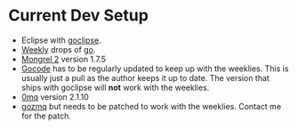 Current Dev Setup
=================

* Eclipse with [goclipse](http://code.google.com/p/goclipse/).  
* [Weekly](http://golang.org/doc/devel/weekly.html) drops of 
[go](http://golang.org).
* [Mongrel 2](https://github.com/zedshaw/mongrel2) version 1.7.5
* [Gocode](https://github.com/nsf/gocode) has to be regularly updated to keep
up with the weeklies.  This is usually just a pull as the author keeps it up
to date.  The version that ships with goclipse will **not** work with the 
weeklies.
* [0mq](http://www.zeromq.org/) version 2.1.10
* [gozmq](https://github.com/alecthomas/gozmq) but needs to be patched
to work with the weeklies. Contact me for the patch.